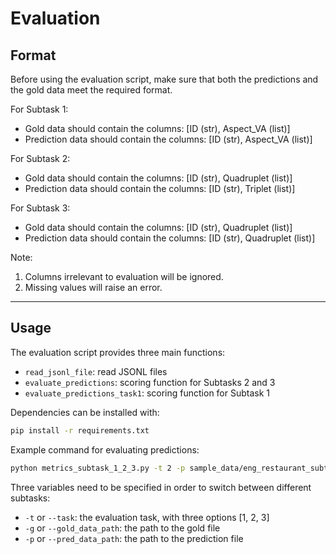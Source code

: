# Evaluation

## Format

Before using the evaluation script, make sure that both the predictions and the gold data meet the required format.

For Subtask 1:  
- Gold data should contain the columns: [ID (str), Aspect_VA (list)]  
- Prediction data should contain the columns: [ID (str), Aspect_VA (list)]  

For Subtask 2:  
- Gold data should contain the columns: [ID (str), Quadruplet (list)]  
- Prediction data should contain the columns: [ID (str), Triplet (list)]  

For Subtask 3:  
- Gold data should contain the columns: [ID (str), Quadruplet (list)]  
- Prediction data should contain the columns: [ID (str), Quadruplet (list)]  

Note:
1. Columns irrelevant to evaluation will be ignored.
2. Missing values will raise an error.  

---

## Usage

The evaluation script provides three main functions:  
- `read_jsonl_file`: read JSONL files  
- `evaluate_predictions`: scoring function for Subtasks 2 and 3  
- `evaluate_predictions_task1`: scoring function for Subtask 1  

Dependencies can be installed with:  
```bash
pip install -r requirements.txt
```

Example command for evaluating predictions:  
```bash
python metrics_subtask_1_2_3.py -t 2 -p sample_data/eng_restaurant_subtask2_output.jsonl -g sample_data/eng_restaurant_subtask2_gold.jsonl
```

Three variables need to be specified in order to switch between different subtasks:  
- `-t` or `--task`: the evaluation task, with three options [1, 2, 3]  
- `-g` or `--gold_data_path`: the path to the gold file  
- `-p` or `--pred_data_path`: the path to the prediction file  

